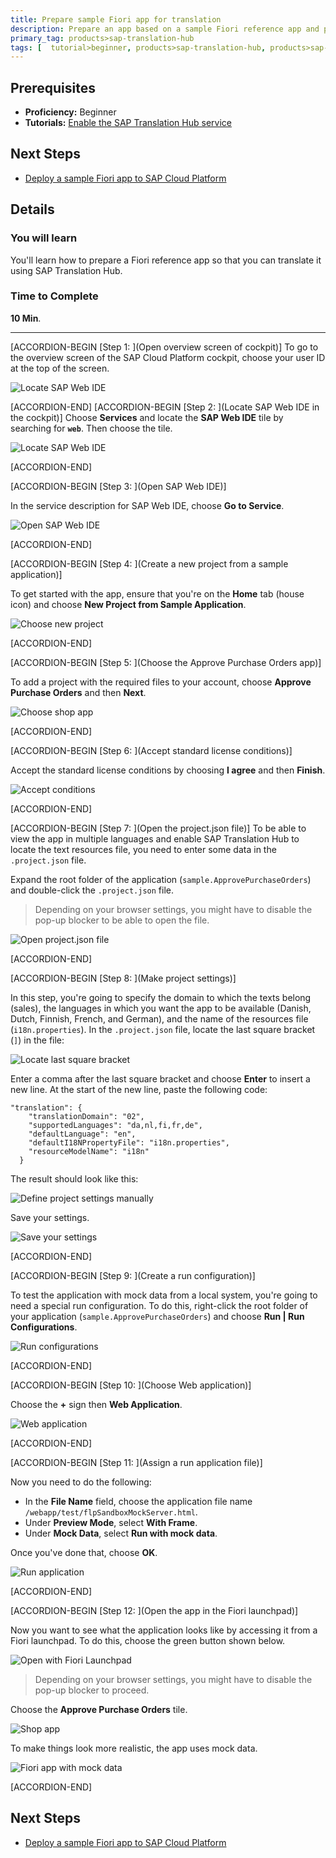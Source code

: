 ```yaml
---
title: Prepare sample Fiori app for translation
description: Prepare an app based on a sample Fiori reference app and prepare it for translation with SAP Translation Hub.
primary_tag: products>sap-translation-hub
tags: [  tutorial>beginner, products>sap-translation-hub, products>sap-cloud-platform, topic>sapui5 ]
---
```


## Prerequisites  
 - **Proficiency:** Beginner
 - **Tutorials:** [Enable the SAP Translation Hub service](https://www.sap.com/developer/tutorials/sth-enable.html)

## Next Steps
- [Deploy a sample Fiori app to SAP Cloud Platform](https://www.sap.com/developer/tutorials/sth-deploy-fiori-app.html)

## Details
### You will learn  
You'll learn how to prepare a Fiori reference app so that you can translate it using SAP Translation Hub.

### Time to Complete
**10 Min**.

---
[ACCORDION-BEGIN [Step 1: ](Open overview screen of cockpit)]
To go to the overview screen of the SAP Cloud Platform cockpit, choose your user ID at the top of the screen.

![Locate SAP Web IDE](sth-prep-open-service-catalog.png)


[ACCORDION-END]
[ACCORDION-BEGIN [Step 2: ](Locate SAP Web IDE in the cockpit)]
Choose **Services** and locate the **SAP Web IDE** tile by searching for **`web`**. Then choose the tile.

![Locate SAP Web IDE](sth-prep-locate-IDE.png)


[ACCORDION-END]

[ACCORDION-BEGIN [Step 3: ](Open SAP Web IDE)]

In the service description for SAP Web IDE, choose **Go to Service**.

![Open SAP Web IDE](sth-prep-open-IDE.png)


[ACCORDION-END]

[ACCORDION-BEGIN [Step 4: ](Create a new project from a sample application)]

To get started with the app, ensure that you're on the **Home** tab (house icon) and choose **New Project from Sample Application**.

![Choose new project](sth-prep-new-proj.png)


[ACCORDION-END]

[ACCORDION-BEGIN [Step 5: ](Choose the Approve Purchase Orders app)]

To add a project with the required files to your account, choose **Approve Purchase Orders** and then **Next**.

![Choose shop app](sth-prep-choose-Approve-Purchase-order.png)


[ACCORDION-END]

[ACCORDION-BEGIN [Step 6: ](Accept standard license conditions)]

Accept the standard license conditions by choosing **I agree** and then **Finish**.

![Accept conditions](sth-prep-accept-condits.png)


[ACCORDION-END]

[ACCORDION-BEGIN [Step 7: ](Open the project.json file)]
To be able to view the app in multiple languages and enable SAP Translation Hub to locate the text resources file, you need to enter some data in the `.project.json` file.

Expand the root folder of the application (`sample.ApprovePurchaseOrders`) and double-click the `.project.json` file.
> Depending on your browser settings, you might have to disable the pop-up blocker to be able to open the file.

![Open project.json file](sth-prep-project-json.png)

[ACCORDION-END]

[ACCORDION-BEGIN [Step 8: ](Make project settings)]

In this step, you're going to specify the domain to which the texts belong (sales), the languages in which you want the app to be available (Danish, Dutch, Finnish, French, and German), and the name of the resources file (`i18n.properties`).
In the `.project.json` file, locate the last square bracket (`]`) in the file:

![Locate last square bracket](sth-prep-project-settings-start.png)

Enter a comma after the last square bracket and choose **Enter** to insert a new line.
At the start of the new line, paste the following code:

```
"translation": {
    "translationDomain": "02",
    "supportedLanguages": "da,nl,fi,fr,de",
    "defaultLanguage": "en",
    "defaultI18NPropertyFile": "i18n.properties",
    "resourceModelName": "i18n"
  }
```
The result should look like this:

![Define project settings manually](sth-prep-manual-project-settings.png)

Save your settings.

![Save your settings](sth-save.png)

[ACCORDION-END]

[ACCORDION-BEGIN [Step 9: ](Create a run configuration)]

To test the application with mock data from a local system, you're going to need a special run configuration. To do this, right-click the root folder of your application (`sample.ApprovePurchaseOrders`) and choose **Run | Run Configurations**.

![Run configurations](sth-prep-run-configs.png)


[ACCORDION-END]

[ACCORDION-BEGIN [Step 10: ](Choose Web application)]

Choose the **+** sign then **Web Application**.

![Web application](sth-prep-web-application.png)


[ACCORDION-END]

[ACCORDION-BEGIN [Step 11: ](Assign a run application file)]

Now you need to do the following:

- In the **File Name** field, choose the application file name `/webapp/test/flpSandboxMockServer.html`.
- Under **Preview Mode**, select **With Frame**.
- Under **Mock Data**, select **Run with mock data**.

Once you've done that, choose **OK**.

![Run application](sth-prep-run-application.png)


[ACCORDION-END]

[ACCORDION-BEGIN [Step 12: ](Open the app in the Fiori launchpad)]

Now you want to see what the application looks like by accessing it from a Fiori launchpad. To do this, choose the green button shown below.

![Open with Fiori Launchpad](sth-prep-run-Fiori-LP.png)
> Depending on your browser settings, you might have to disable the pop-up blocker to proceed.

Choose the **Approve Purchase Orders** tile.

![Shop app](sth-prep-Fiori-LP-products.png)

To make things look more realistic, the app uses mock data.

![Fiori app with mock data](sth-prep-mock-data.png)

[ACCORDION-END]


## Next Steps
- [Deploy a sample Fiori app to SAP Cloud Platform](https://www.sap.com/developer/tutorials/sth-deploy-fiori-app.html)
